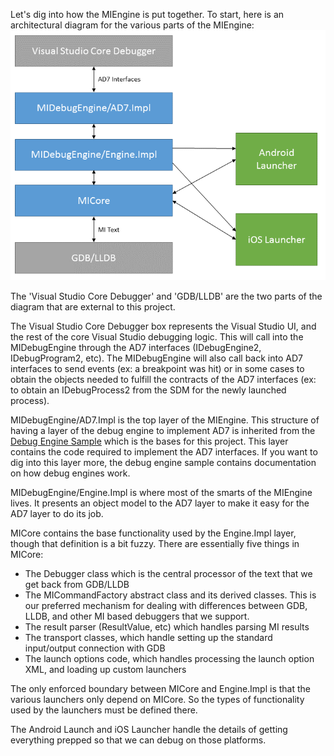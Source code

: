 Let's dig into how the MIEngine is put together. To start, here is an architectural diagram for the various parts of the MIEngine:
![Architecture diagram](images/architecture.png)

The 'Visual Studio Core Debugger' and 'GDB/LLDB' are the two parts of the diagram that are external to this project.

The Visual Studio Core Debugger box represents the Visual Studio UI, and the rest of the core Visual Studio debugging logic. This will call into the MIDebugEngine through the AD7 interfaces (IDebugEngine2, IDebugProgram2, etc). The MIDebugEngine will also call back into AD7 interfaces to send events (ex: a breakpoint was hit) or in some cases to obtain the objects needed to fulfill the contracts of the AD7 interfaces (ex: to obtain an IDebugProcess2 from the SDM for the newly launched process).

MIDebugEngine/AD7.Impl is the top layer of the MIEngine. This structure of having a layer of the debug engine to implement AD7 is inherited from the [Debug Engine Sample](https://code.msdn.microsoft.com/Visual-Studio-Debug-Engine-c2e21c0e) which is the bases for this project. This layer contains the code required to implement the AD7 interfaces. If you want to dig into this layer more, the debug engine sample contains documentation on how debug engines work.

MIDebugEngine/Engine.Impl is where most of the smarts of the MIEngine lives. It presents an object model to the AD7 layer to make it easy for the AD7 layer to do its job.

MICore contains the base functionality used by the Engine.Impl layer, though that definition is a bit fuzzy. There are essentially five things in MICore:
* The Debugger class which is the central processor of the text that we get back from GDB/LLDB
* The MICommandFactory abstract class and its derived classes. This is our preferred mechanism for dealing with differences between GDB, LLDB, and other MI based debuggers that we support.
* The result parser (ResultValue, etc) which handles parsing MI results
* The transport classes, which handle setting up the standard input/output connection with GDB
* The launch options code, which handles processing the launch option XML, and loading up custom launchers

The only enforced boundary between MICore and Engine.Impl is that the various launchers only depend on MICore. So the types of functionality used by the launchers must be defined there.

The Android Launch and iOS Launcher handle the details of getting everything prepped so that we can debug on those platforms.

